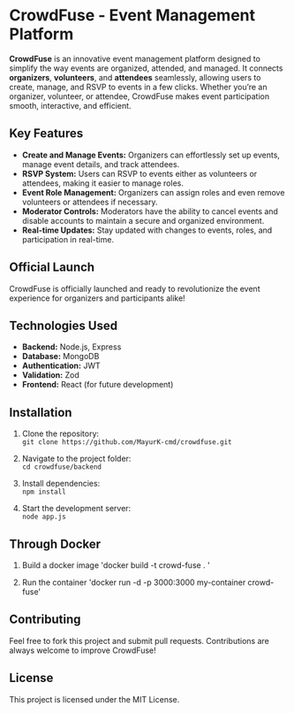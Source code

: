 # CrowdFuse - Event Management Platform

**CrowdFuse** is an innovative event management platform designed to simplify the way events are organized, attended, and managed. It connects **organizers**, **volunteers**, and **attendees** seamlessly, allowing users to create, manage, and RSVP to events in a few clicks. Whether you’re an organizer, volunteer, or attendee, CrowdFuse makes event participation smooth, interactive, and efficient.

## Key Features
- **Create and Manage Events:** Organizers can effortlessly set up events, manage event details, and track attendees.
- **RSVP System:** Users can RSVP to events either as volunteers or attendees, making it easier to manage roles.
- **Event Role Management:** Organizers can assign roles and even remove volunteers or attendees if necessary.
- **Moderator Controls:** Moderators have the ability to cancel events and disable accounts to maintain a secure and organized environment.
- **Real-time Updates:** Stay updated with changes to events, roles, and participation in real-time.

## Official Launch
CrowdFuse is officially launched and ready to revolutionize the event experience for organizers and participants alike!

## Technologies Used
- **Backend:** Node.js, Express
- **Database:** MongoDB
- **Authentication:** JWT
- **Validation:** Zod
- **Frontend:** React (for future development)
  
## Installation
1. Clone the repository:  
   `git clone https://github.com/MayurK-cmd/crowdfuse.git`

2. Navigate to the project folder:  
   `cd crowdfuse/backend`

3. Install dependencies:  
   `npm install`

4. Start the development server:  
   `node app.js`

## Through Docker
1. Build a docker image
   'docker build -t crowd-fuse . '

2. Run the container
   'docker run -d -p 3000:3000 my-container crowd-fuse'

## Contributing
Feel free to fork this project and submit pull requests. Contributions are always welcome to improve CrowdFuse!

## License
This project is licensed under the MIT License.
